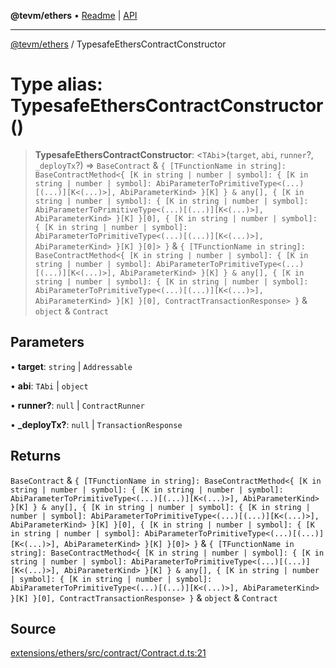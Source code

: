 **@tevm/ethers** • [Readme](../README.md) \| [API](../globals.md)

***

[@tevm/ethers](../README.md) / TypesafeEthersContractConstructor

# Type alias: TypesafeEthersContractConstructor()

> **TypesafeEthersContractConstructor**: \<`TAbi`\>(`target`, `abi`, `runner`?, `_deployTx`?) => `BaseContract` & `{ [TFunctionName in string]: BaseContractMethod<{ [K in string | number | symbol]: { [K in string | number | symbol]: AbiParameterToPrimitiveType<(...)[(...)][K<(...)>], AbiParameterKind> }[K] } & any[], { [K in string | number | symbol]: { [K in string | number | symbol]: AbiParameterToPrimitiveType<(...)[(...)][K<(...)>], AbiParameterKind> }[K] }[0], { [K in string | number | symbol]: { [K in string | number | symbol]: AbiParameterToPrimitiveType<(...)[(...)][K<(...)>], AbiParameterKind> }[K] }[0]> }` & `{ [TFunctionName in string]: BaseContractMethod<{ [K in string | number | symbol]: { [K in string | number | symbol]: AbiParameterToPrimitiveType<(...)[(...)][K<(...)>], AbiParameterKind> }[K] } & any[], { [K in string | number | symbol]: { [K in string | number | symbol]: AbiParameterToPrimitiveType<(...)[(...)][K<(...)>], AbiParameterKind> }[K] }[0], ContractTransactionResponse> }` & `object` & `Contract`

## Parameters

• **target**: `string` \| `Addressable`

• **abi**: `TAbi` \| `object`

• **runner?**: `null` \| `ContractRunner`

• **\_deployTx?**: `null` \| `TransactionResponse`

## Returns

`BaseContract` & `{ [TFunctionName in string]: BaseContractMethod<{ [K in string | number | symbol]: { [K in string | number | symbol]: AbiParameterToPrimitiveType<(...)[(...)][K<(...)>], AbiParameterKind> }[K] } & any[], { [K in string | number | symbol]: { [K in string | number | symbol]: AbiParameterToPrimitiveType<(...)[(...)][K<(...)>], AbiParameterKind> }[K] }[0], { [K in string | number | symbol]: { [K in string | number | symbol]: AbiParameterToPrimitiveType<(...)[(...)][K<(...)>], AbiParameterKind> }[K] }[0]> }` & `{ [TFunctionName in string]: BaseContractMethod<{ [K in string | number | symbol]: { [K in string | number | symbol]: AbiParameterToPrimitiveType<(...)[(...)][K<(...)>], AbiParameterKind> }[K] } & any[], { [K in string | number | symbol]: { [K in string | number | symbol]: AbiParameterToPrimitiveType<(...)[(...)][K<(...)>], AbiParameterKind> }[K] }[0], ContractTransactionResponse> }` & `object` & `Contract`

## Source

[extensions/ethers/src/contract/Contract.d.ts:21](https://github.com/evmts/tevm-monorepo/blob/main/extensions/ethers/src/contract/Contract.d.ts#L21)
